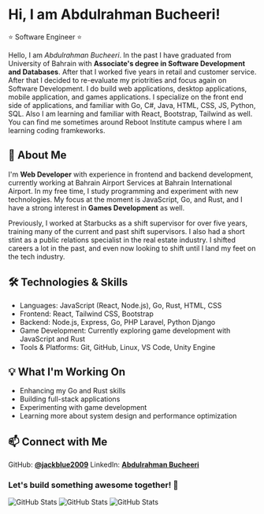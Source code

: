 # Hi, I am Abdulrahman Bucheeri!

:star: Software Engineer :star:

Hello, I am *Abdulrahman Bucheeri*. In the past I have graduated from University of Bahrain with **Associate's degree in Software Development and Databases**. After that I worked five years in retail and customer service. After that I decided to re-evaluate my priotrities and focus again on Software Development. I do build web applications, desktop applications, mobile application, and games applications. I specialize on the front end side of applications, and familiar with Go, C#, Java, HTML, CSS, JS, Python, SQL. Also I am learning and familiar with React, Bootstrap, Tailwind as well. You can find me sometimes around Reboot Institute campus where I am learning coding framkeworks.

## 🚀 About Me

I'm **Web Developer** with experience in frontend and backend development, currently working at Bahrain Airport Services at Bahrain International Airport. In my free time, I study programming and experiment with new technologies. My focus at the moment is JavaScript, Go, and Rust, and I have a strong interest in **Games Development** as well.

Previously, I worked at Starbucks as a shift supervisor for over five years, training many of the current and past shift supervisors. I also had a short stint as a public relations specialist in the real estate industry. I shifted careers a lot in the past, and even now looking to shift until I land my feet on the tech industry.

## 🛠️ Technologies & Skills

- Languages: JavaScript (React, Node.js), Go, Rust, HTML, CSS
- Frontend: React, Tailwind CSS, Bootstrap
- Backend: Node.js, Express, Go, PHP Laravel, Python Django
- Game Development: Currently exploring game development with JavaScript and Rust
- Tools & Platforms: Git, GitHub, Linux, VS Code, Unity Engine

## 💡 What I'm Working On

- Enhancing my Go and Rust skills
- Building full-stack applications
- Experimenting with game development
- Learning more about system design and performance optimization

## 📫 Connect with Me

GitHub: [**@jackblue2009**](https://github.com/jackblue2009/)
LinkedIn: [**Abdulrahman Bucheeri**](https://www.linkedin.com/in/abdulrahman-bucheeri/)

### Let's build something awesome together! 🚀

![GitHub Stats](https://github-readme-stats.vercel.app/api?username=jackblue2009&theme=tokyonight&show_icons=true&hide_border=true&count_private=true)
![GitHub Stats](https://streak-stats.demolab.com?user=jackblue2009&theme=tokyonight&hide_border=true)
![GitHub Stats](https://github-readme-stats.vercel.app/api/top-langs/?username=jackblue2009&theme=tokyonight&show_icons=true&hide_border=true&layout=compact)
